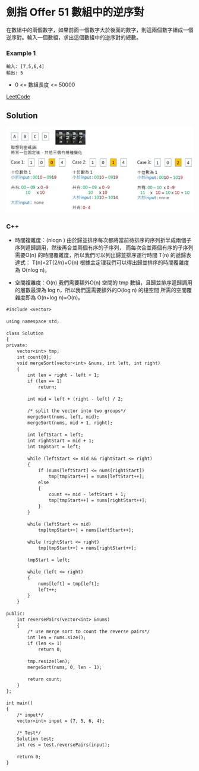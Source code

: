 # 劍指 Offer 51 數組中的逆序對

在數組中的兩個數字，如果前面一個數字大於後面的數字，則這兩個數字組成一個逆序對。輸入一個數組，求出這個數組中的逆序對的總數。

### Example 1
```
輸入: [7,5,6,4]
輸出: 5
```

* 0 <= 數組長度 <= 50000

[LeetCode](https://leetcode-cn.com/problems/shu-zu-zhong-de-ni-xu-dui-lcof/)

## Solution  

<img src="img/43.jpg" width = "1000"/>

### C++

* 時間複雜度：(nlogn )  由於歸並排序每次都將當前待排序的序列折半成兩個子序列遞歸調用，然後再合並兩個有序的子序列，
                       而每次合並兩個有序的子序列需要O(n) 的時間覆雜度，所以我們可以列出歸並排序運行時間 T(n) 的遞歸表達式：
                       T(n)=2T(2/n)+O(n) 根據主定理我們可以得出歸並排序的時間覆雜度為 O(nlog n)。

* 空間複雜度：O(n)      我們需要額外O(n) 空間的 tmp 數組，且歸並排序遞歸調用的層數最深為 log  n，所以我們還需要額外的O(log n) 的棧空間
                       所需的空間覆雜度即為 O(n+log n)=O(n)。
```
#include <vector>

using namespace std;

class Solution
{
private:
    vector<int> tmp;
    int count{0};
    void mergeSort(vector<int> &nums, int left, int right)
    {
        int len = right - left + 1;
        if (len == 1)
            return;

        int mid = left + (right - left) / 2;

        /* split the vector into two groups*/
        mergeSort(nums, left, mid);
        mergeSort(nums, mid + 1, right);

        int leftStart = left;
        int rightStart = mid + 1;
        int tmpStart = left;

        while (leftStart <= mid && rightStart <= right)
        {
            if (nums[leftStart] <= nums[rightStart])
                tmp[tmpStart++] = nums[leftStart++];
            else
            {
                count += mid - leftStart + 1;
                tmp[tmpStart++] = nums[rightStart++];
            }
        }

        while (leftStart <= mid)
            tmp[tmpStart++] = nums[leftStart++];

        while (rightStart <= right)
            tmp[tmpStart++] = nums[rightStart++];

        tmpStart = left;

        while (left <= right)
        {
            nums[left] = tmp[left];
            left++;
        }
    }

public:
    int reversePairs(vector<int> &nums)
    {
        /* use merge sort to count the reverse pairs*/
        int len = nums.size();
        if (len <= 1)
            return 0;

        tmp.resize(len);
        mergeSort(nums, 0, len - 1);

        return count;
    }
};

int main()
{
    /* input*/
    vector<int> input = {7, 5, 6, 4};

    /* Test*/
    Solution test;
    int res = test.reversePairs(input);

    return 0;
}

```